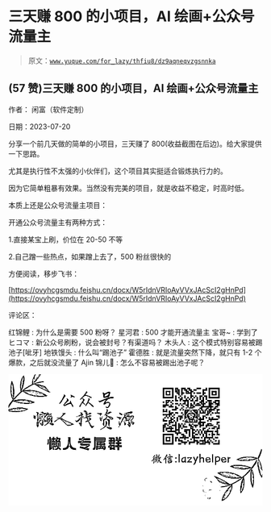 # 三天赚 800 的小项目，AI 绘画+公众号流量主

> 原文：[`www.yuque.com/for_lazy/thfiu8/dz9aqneqvzgsnnka`](https://www.yuque.com/for_lazy/thfiu8/dz9aqneqvzgsnnka)



## (57 赞)三天赚 800 的小项目，AI 绘画+公众号流量主 

作者： 闲富（软件定制） 

日期：2023-07-20 

分享一个前几天做的简单的小项目，三天赚了 800(收益截图在后边)。给大家提供一下思路。 

尤其是执行性不太强的小伙伴们，这个项目其实挺适合锻炼执行力的。 

因为它简单粗暴有效果。当然没有完美的项目，就是收益不稳定，时高时低。 

本质上还是公众号流量主项目： 

开通公众号流量主有两种方式： 

1.直接某宝上刷，价位在 20-50 不等 

2.自己蹭一些热点，如果蹭上去了，500 粉丝很快的 

方便阅读，移步飞书： 

[https://ovyhcgsmdu.feishu.cn/docx/W5rIdnVRIoAyVVxJAcScI2gHnPd](https://ovyhcgsmdu.feishu.cn/docx/W5rIdnVRIoAyVVxJAcScI2gHnPd) 

评论区： 

红锦鲤 : 为什么是需要 500 粉呀？ 星河君 : 500 才能开通流量主 宝哥~ : 学到了 ヒコマ : 新公众号刷粉，说会被封号？有渠道吗？ 木头人 : 这个模式特别容易被踢池子[呲牙] 地铁馒头 : 什么叫“踢池子” 霍德胜 : 就是流量突然下降，就只有 1-2 个爆款，之后就没流量了 Ajin 锦儿🍑 : 怎么不容易被踢出池子呢？ 

![](img/894d30a529e7c37bcd3392323c99941c.png)  